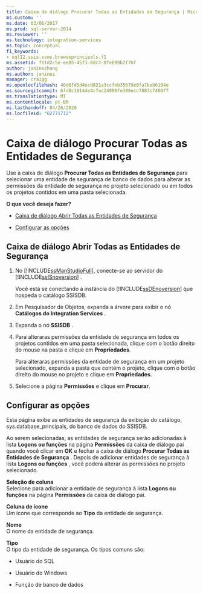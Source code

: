 ```yaml
---
title: Caixa de diálogo Procurar Todas as Entidades de Segurança | Microsoft Docs
ms.custom: ''
ms.date: 03/06/2017
ms.prod: sql-server-2014
ms.reviewer: ''
ms.technology: integration-services
ms.topic: conceptual
f1_keywords:
- sql12.ssis.ssms.browseprincipals.f1
ms.assetid: f11d2c5e-ee05-45f3-8dc2-0feb99b2f76f
author: janinezhang
ms.author: janinez
manager: craigg
ms.openlocfilehash: 46d6fd5d4ecd821a3ccfeb35679e8fa7bab6104e
ms.sourcegitcommit: 6fd8c1914de4c7ac24900fe388ecc7883c740077
ms.translationtype: MT
ms.contentlocale: pt-BR
ms.lasthandoff: 04/26/2020
ms.locfileid: "62771712"
---
```

# <a name="browse-all-principals-dialog-box"></a>Caixa de diálogo Procurar Todas as Entidades de Segurança
  Use a caixa de diálogo **Procurar Todas as Entidades de Segurança** para selecionar uma entidade de segurança de banco de dados para alterar as permissões da entidade de segurança no projeto selecionado ou em todos os projetos contidos em uma pasta selecionada.  
  
 **O que você deseja fazer?**  
  
-   [Caixa de diálogo Abrir Todas as Entidades de Segurança](#open_dialog)  
  
-   [Configurar as opções](#options)  
  
##  <a name="open-the-browse-all-principals-dialog-box"></a><a name="open_dialog"></a> Caixa de diálogo Abrir Todas as Entidades de Segurança  
  
1.  No [!INCLUDE[ssManStudioFull](../../includes/ssmanstudiofull-md.md)], conecte-se ao servidor do [!INCLUDE[ssISnoversion](../../includes/ssisnoversion-md.md)] .  
  
     Você está se conectando à instância do [!INCLUDE[ssDEnoversion](../../includes/ssdenoversion-md.md)] que hospeda o catálogo SSISDB.  
  
2.  Em Pesquisador de Objetos, expanda a árvore para exibir o nó **Catálogos do Integration Services** .  
  
3.  Expanda o nó **SSISDB** .  
  
4.  Para alteraras permissões da entidade de segurança em todos os projetos contidos em uma pasta selecionada, clique com o botão direito do mouse na pasta e clique em **Propriedades**.  
  
     Para alteraras permissões da entidade de segurança em um projeto selecionado, expanda a pasta que contém o projeto, clique com o botão direito do mouse no projeto e clique em **Propriedades**.  
  
5.  Selecione a página **Permissões** e clique em **Procurar**.  
  
##  <a name="configure-the-options"></a><a name="options"></a> Configurar as opções  
 Esta página exibe as entidades de segurança da exibição do catálogo, sys.database_principals, do banco de dados do SSISDB.  
  
 Ao serem selecionadas, as entidades de segurança serão adicionadas à lista **Logons ou funções** na página **Permissões** da caixa de diálogo pai quando você clicar em **OK** e fechar a caixa de diálogo **Procurar Todas as Entidades de Segurança** . Depois de adicionar entidades de segurança à lista **Logons ou funções** , você poderá alterar as permissões no projeto selecionado.  
  
 **Seleção de coluna**  
 Selecione para adicionar a entidade de segurança à lista **Logons ou funções** na página **Permissões** da caixa de diálogo pai.  
  
 **Coluna de ícone**  
 Um ícone que corresponde ao **Tipo** da entidade de segurança.  
  
 **Nome**  
 O nome da entidade de segurança.  
  
 **Tipo**  
 O tipo da entidade de segurança. Os tipos comuns são:  
  
-   Usuário do SQL  
  
-   Usuário do Windows  
  
-   Função de banco de dados  
  
  
